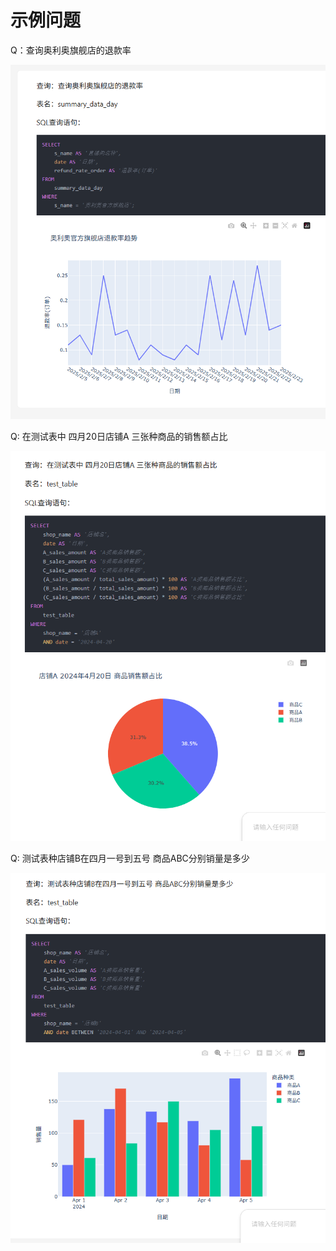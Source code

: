 # 示例问题

Q：查询奥利奥旗舰店的退款率

![1746786497331](images/ex_query/1746786497331.png)

Q: 在测试表中 四月20日店铺A 三张种商品的销售额占比

![1746806441523](images/ex_query/1746806441523.png)

Q: 测试表种店铺B在四月一号到五号 商品ABC分别销量是多少

![1746806784426](images/ex_query/1746806784426.png)
